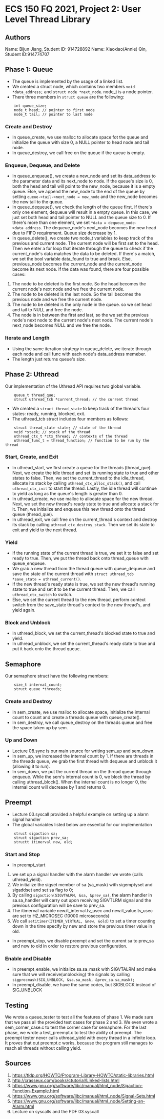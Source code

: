 # ECS 150 FQ 2021, Project 2: User Level Thread Library

## Authors
Name: Bijun Jiang, Student ID: 914728892
Name: Xiaoxiao(Annie) Qin, Student ID:914774707

## Phase 1: Queue

* The queue is implemented by the usage of a linked list. 
* We created a struct node, which contains two members ```void *data_address;``` and ```struct node *next_node```. node_t is a node pointer.
* There three members in ```struct queue``` are the following:
```
	int queue_size; 
	node_t head; // pointer to first node
	node_t tail; // pointer to last node
```

### Create and Destroy
* In queue_create, we use malloc to allocate space fot the queue and initialize the queue with size 0, a NULL pointer to head node and tail node.
* In queue_destroy, we call free on the queue if the queue is empty.

### Enqueue, Dequeue, and Delete
* In queue_enqueue(), we create a new_node and set its data_address to the parameter data and its next_node to node. If the queue's size is 0, both the head and tail will point to the new_node, because it is a empty queue. Else, we append the new_node to the end of the queue by setting ```queue->tail->next_node = new_node``` and the new_node becomes the new tail to the queue.
* In queue_dequeue(), we check the length of the queue first. If there's only one element, dequeue will result in a empty queue. In this case, we just set both head and tail pointer to NULL and the queue size to 0. If there's more than one element, we set ```*data = dequeue_node->data_address```. The dequeue_node's next_node becomes the new head due to FIFO requirement. Queue size decrease by 1.
* In queue_delete(), we create two node_t variables to keep track of the previous and current node. The current node will be first set to the head. Then we enter a for loop that iterate through the queue to check if the current_node's data matches the data to be deleted. If there's a match, we set the bool variable data_found to true and break. Else, previous_node becomes the current_node and the current_node become its next node. If the data was found, there are four possible cases:
1. The node to be deleted is the first node. So the head becomes the current node's next node and we free the current node.
2. The node to be deleted is the last node. So the tail becomes the previous node and we free the current node.
3. The node to be deleted is the only node in the queue. so we set head and tail to NULL and free the node.
4. The node is in between the first and last, so the we set the previous node's next node to the current node's next node. The current node's next_node becomes NULL and we free the node.

### Iterate and Length
* Using the same iteration strategy in queue_delete, we iterate through each node and call func with each node's data_address memeber.
* The length just returns queue's size.

## Phase 2: Uthread
Our implementation of the Uthread API requires two global variable.
```
	queue_t thread_que;
	struct uthread_tcb *current_thread; // the current thread
```
* We created a ```struct thread_state``` to keep track of the thread's four states: ready, running, blocked, exit.
* The uthread_tcb struct includes four members as follows:
```
	struct thread_state state; // state of the thread
	void *stack; // stack of the thread
	uthread_ctx_t *ctx_thread; // contexts of the thread
	uthread_func_t = thread_function; // function to be run by the thread
```

### Start, Create, and Exit
* In uthread_start, we first create a queue for the threads (thread_que). Next, we create the idle thread and set its running state to true and other states to false. Then, we set the current_thread to the idle_thread, allocate its stack by calling ```uthread_ctx_alloc_stack()```, and call ```uthread_ctx_init``` to start the thread. Lastly, the idle thread will continue to yield as long as the queue's length is greater than 0.
* In uthread_create, we use malloc to allocate space for the new thread. Next, we set the new thread's ready state to true and allocate a stack for it. Then, we initialize and enqueue this new thread onto the thread queue (thread_que).
* In uthread_exit, we call free on the current_thread's context and destroy its stack by calling ```uthread_ctx_destroy_stack```. Then we set its state to exit and yield to the next thread.

### Yield
* If the running state of the current thread is true, we set it to false and set ready to true. Then, we put the thread back onto thread_queue with queue_enqueue. 
* We grab a new thread from the thread queue with queue_dequeue and save the state of the current thread with ```struct uthread_tcb *save_state = uthread_current()```. 
* If the new thread's ready state is true, we set the new thread's running state to true and set it to be the current thread. Then, we call ```uthread_ctx_switch``` to switch. 
* Else, we set the current thread to the new thread, perform context switch
from the save_state thread's context to the new thread's, and yield again.

### Block and Unblock
* In uthread_block, we set the current_thread's blocked state to true and yield.
* In uthread_unblock, we set the current_thread's ready state to true and put it back onto the thread queue.

## Semaphore
Our semaphore struct have the following members:
```
	size_t internal_count;
	struct queue *threads;
```
### Create and Destroy
* In sem_create, we use malloc to allocate space, initialize the internal count to count and create a threads queue with queue_create().
* In sem_destroy, we call queue_destroy on the threads queue and free the space taken up by sem.

### Up and Down
* Lecture 08.sync is our main source for writing sem_up and sem_down.
* In sem_up, we increased the internal count by 1. If there are threads in the threads queue, we grab the first thread with dequeue and unblock it (allowing it to run).
* In sem_down, we put the current thread on the thread queue through enqueue. While the sem's internal count is 0, we block the thread by calling uthread_block(). When the internal count is no longer 0, the internal count will decrease by 1 and returns 0.

## Preempt
* Lecture 03.syscall provided a helpful example on setting up a alarm signal handler
* The global variables listed below are essential for our implementation
```
	struct sigaction sa;
	struct sigaction prev_sa;
	structt itimerval new, old;
```

### Start and Stop
* In preempt_start
1. we set up a signal handler with the alarm handler we wrote (calls uthread_yield). 
2. We initialize the sigset member of sa (sa_mask) with sigemptyset and sigaddset and set sa flag to 0;
3. By calling ```sigaction(SIGVTALRM, &sa, &prev_sa)```, the alarm handler in sa.sa_handler will carry out upon receiving SIGVTLRM signal and the previous configuration will be save to prev_sa.
4. The itimerval variable new.it_interval.tv_usec and new.it_value.tv_usec are set to HZ_MICROSEC (10000 microseconds)
5. We call ```setitimer(ITIMER_VIRTUAL, &new, &old)``` to set a timer counting down in the time specify by new and store the previous timer value in old.
* In preempt_stop, we disable preempt and set the current sa to prev_sa and new to old in order to restore previous configuration.

### Enable and Disable
* In preempt_enable, we initialize sa.sa_mask with SIGVTALRM and make sure that we will receive(unblocking) the signals by calling ```sigprocmask(SIG_UNBLOCK, &sa.sa_mask, &prev_sa.sa_mask);```
* In preempt_disable, we have the same codes, but SIGBLOCK instead of SIG_UNBLOCK

## Testing
We wrote a queue_tester to test all the features of phase 1. We made sure that we pass all the provided test cases for phase 2 and 3. We even wrote a sem_corner_case.c to test the corner case for semaphore. For the last phase, we wrote a test_preempt.c to test the ability of preempt. The preempt tester never calls uthread_yield with every thread in a infinite loop. It proves that out preempt.c works, because the program still manages to reach all threads without calling yield.

## Sources
1. https://tldp.org/HOWTO/Program-Library-HOWTO/static-libraries.html
2. http://crasseux.com/books/ctutorial/Linked-lists.html
3. https://www.gnu.org/software/libc/manual/html_node/Sigaction-Function-Example.html
4. https://www.gnu.org/software/libc/manual/html_node/Signal-Sets.html
5. https://www.gnu.org/software/libc/manual/html_node/Setting-an-Alarm.html
6. Lecture on syscalls and the PDF 03.syscall